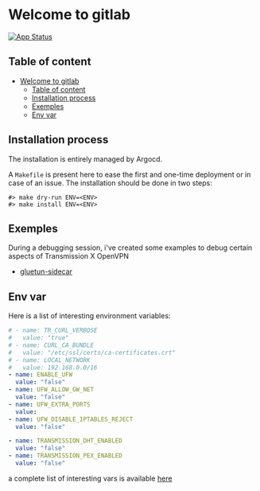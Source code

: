 # Welcome to gitlab

[![App Status](https://argocd-internal.spirit-dev.net/api/badge?name=transmission-turingpi&revision=true&showAppName=true)](https://argocd-internal.spirit-dev.net/applications/transmission-turingpi)

## Table of content

- [Welcome to gitlab](#welcome-to-gitlab)
  - [Table of content](#table-of-content)
  - [Installation process](#installation-process)
  - [Exemples](#exemples)
  - [Env var](#env-var)

## Installation process

The installation is entirely managed by Argocd.

A `Makefile` is present here to ease the first and one-time deployment or in case of an issue.
The installation should be done in two steps:

```shell
#> make dry-run ENV=<ENV>
#> make install ENV=<ENV>
```

## Exemples

During a debugging session, i've created some examples to debug certain aspects of Transmission X OpenVPN

- [gluetun-sidecar](examples/transmission-sidecar/Readme.md)

## Env var

Here is a list of interesting environment variables:

```yaml
# - name: TR_CURL_VERBOSE
#   value: "true"
# - name: CURL_CA_BUNDLE
#   value: "/etc/ssl/certs/ca-certificates.crt"
# - name: LOCAL_NETWORK
#   value: 192.168.0.0/16
- name: ENABLE_UFW
  value: "false"
- name: UFW_ALLOW_GW_NET
  value: "false"
- name: UFW_EXTRA_PORTS
  value:
- name: UFW_DISABLE_IPTABLES_REJECT
  value: "false"

- name: TRANSMISSION_DHT_ENABLED
  value: "false"
- name: TRANSMISSION_PEX_ENABLED
  value: "false"
```

a complete list of interesting vars is available [here](https://github.com/truecharts/charts/blob/master/charts/stable/transmission/values.yaml)
